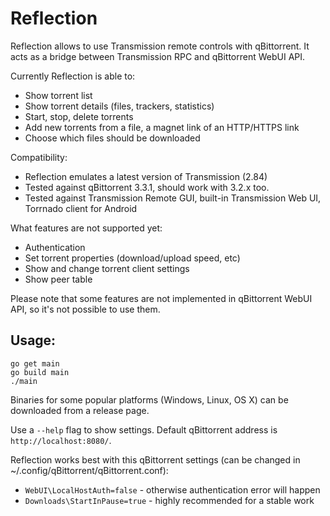 # Reflection

Reflection allows to use Transmission remote controls with qBittorrent.
It acts as a bridge between Transmission RPC and qBittorrent WebUI API.

Currently Reflection is able to:
* Show torrent list
* Show torrent details (files, trackers, statistics)
* Start, stop, delete torrents
* Add new torrents from a file, a magnet link of an HTTP/HTTPS link
* Choose which files should be downloaded

Compatibility:
* Reflection emulates a latest version of Transmission (2.84)
* Tested against qBittorrent 3.3.1, should work with 3.2.x too.
* Tested against Transmission Remote GUI, built-in Transmission Web UI, Torrnado client for Android

What features are not supported yet:
* Authentication
* Set torrent properties (download/upload speed, etc)
* Show and change torrent client settings
* Show peer table

Please note that some features are not implemented in qBittorrent WebUI API, so it's not possible to use them.

## Usage:

```base
go get main
go build main
./main
```

Binaries for some popular platforms (Windows, Linux, OS X) can be downloaded from a release page.

Use a `--help` flag to show settings. Default qBittorrent address is `http://localhost:8080/`.

Reflection works best with this qBittorrent settings (can be changed in ~/.config/qBittorrent/qBittorrent.conf):
* `WebUI\LocalHostAuth=false` - otherwise authentication error will happen
* `Downloads\StartInPause=true` - highly recommended for a stable work